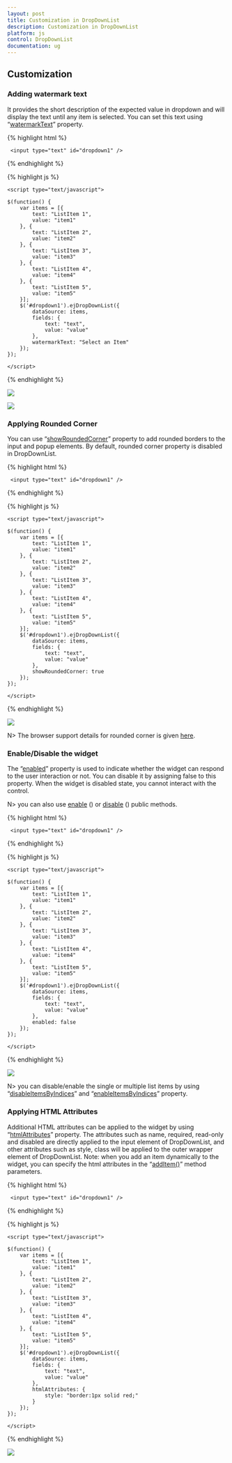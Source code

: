 ```yaml
---
layout: post
title: Customization in DropDownList
description: Customization in DropDownList
platform: js
control: DropDownList
documentation: ug
---
```


## Customization

### Adding watermark text

It provides the short description of the expected value in dropdown and will display the text until any item is selected. You can set this text using “[watermarkText](http://helpjs.syncfusion.com/js/api/ejdropdownlist#members:watermarktext)” property.

{% highlight html %}

     <input type="text" id="dropdown1" />
     
{% endhighlight %}

{% highlight js %}

    <script type="text/javascript">
	
    $(function() {
        var items = [{
            text: "ListItem 1",
            value: "item1"
        }, {
            text: "ListItem 2",
            value: "item2"
        }, {
            text: "ListItem 3",
            value: "item3"
        }, {
            text: "ListItem 4",
            value: "item4"
        }, {
            text: "ListItem 5",
            value: "item5"
        }];
        $('#dropdown1').ejDropDownList({
            dataSource: items,
            fields: {
                text: "text",
                value: "value"
            },
            watermarkText: "Select an Item"
        });
    });
	
	</script>

{% endhighlight %}

![](Customization_images/Customization_img1.jpeg)

![](Customization_images/Customization_img2.jpeg)

### Applying Rounded Corner

You can use “[showRoundedCorner](http://helpjs.syncfusion.com/js/api/ejdropdownlist#members:showroundedcorner)” property to add rounded borders to the input and popup elements. By default, rounded corner property is disabled in DropDownList.

{% highlight html %}

     <input type="text" id="dropdown1" />
     
{% endhighlight %}

{% highlight js %}

    <script type="text/javascript">
	
    $(function() {
        var items = [{
            text: "ListItem 1",
            value: "item1"
        }, {
            text: "ListItem 2",
            value: "item2"
        }, {
            text: "ListItem 3",
            value: "item3"
        }, {
            text: "ListItem 4",
            value: "item4"
        }, {
            text: "ListItem 5",
            value: "item5"
        }];
        $('#dropdown1').ejDropDownList({
            dataSource: items,
            fields: {
                text: "text",
                value: "value"
            },
            showRoundedCorner: true
        });
    });
	
	</script>

{% endhighlight %}

![](Customization_images/Customization_img3.jpeg)

N> The browser support details for rounded corner is given [here](http://www.w3schools.com/cssref/css3_pr_border-radius.asp#).

### Enable/Disable the widget

The “[enabled](http://helpjs.syncfusion.com/js/api/ejdropdownlist#members:enabled)” property is used to indicate whether the widget can respond to the user interaction or not. You can disable it by assigning false to this property. When the widget is disabled state, you cannot interact with the control.

N> you can also use [enable](http://helpjs.syncfusion.com/js/api/ejdropdownlist#methods:enable) () or [disable](http://helpjs.syncfusion.com/js/api/ejdropdownlist#methods:disable) () public methods.

{% highlight html %}

     <input type="text" id="dropdown1" />
     
{% endhighlight %}

{% highlight js %}

    <script type="text/javascript">
	
    $(function() {
        var items = [{
            text: "ListItem 1",
            value: "item1"
        }, {
            text: "ListItem 2",
            value: "item2"
        }, {
            text: "ListItem 3",
            value: "item3"
        }, {
            text: "ListItem 4",
            value: "item4"
        }, {
            text: "ListItem 5",
            value: "item5"
        }];
        $('#dropdown1').ejDropDownList({
            dataSource: items,
            fields: {
                text: "text",
                value: "value"
            },
            enabled: false
        });
    });
	
	</script>

{% endhighlight %}

![](Customization_images/Customization_img4.jpeg)

N> you can disable/enable the single or multiple list items by using “[disableItemsByIndices](http://help.syncfusion.com/js/api/ejdropdownlist#methods:disableitemsbyindices)” and “[enableItemsByIndices](http://help.syncfusion.com/js/api/ejdropdownlist#methods:enableitemsbyindices)” property.

### Applying HTML Attributes

Additional HTML attributes can be applied to the widget by using “[htmlAttributes](http://docs.syncfusion.com/js/api/ejdropdownlist#members:htmlattributes)” property. The attributes such as name, required, read-only and disabled are directly applied to the input element of DropDownList, and other attributes such as style, class will be applied to the outer wrapper element of DropDownList.
Note: when you add an item dynamically to the widget, you can specify the html attributes in the “[addItem()](http://helpjs.syncfusion.com/js/api/ejdropdownlist#methods:additem)” method parameters.

{% highlight html %}

     <input type="text" id="dropdown1" />
     
{% endhighlight %}

{% highlight js %}

    <script type="text/javascript">
	
    $(function() {
        var items = [{
            text: "ListItem 1",
            value: "item1"
        }, {
            text: "ListItem 2",
            value: "item2"
        }, {
            text: "ListItem 3",
            value: "item3"
        }, {
            text: "ListItem 4",
            value: "item4"
        }, {
            text: "ListItem 5",
            value: "item5"
        }];
        $('#dropdown1').ejDropDownList({
            dataSource: items,
            fields: {
                text: "text",
                value: "value"
            },
            htmlAttributes: {
                style: "border:1px solid red;"
            }
        });
    });
	
	</script>
{% endhighlight %}

![](Customization_images/Customization_img5.jpeg)

